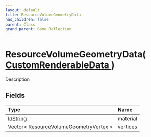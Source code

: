 ```yaml
---
layout: default
title: ResourceVolumeGeometryData
has_children: false
parent: Class
grand_parent: Game Reflection
---
```

# ResourceVolumeGeometryData( [ CustomRenderableData ](/docs/game-reflection/classes/custom_renderable_data) )
Description 

## Fields

| Type | Name |
|:-------------|:--------------|
| [IdString](/docs/game-reflection/components/id_string) | material |
| Vector< [ResourceVolumeGeometryVertex](/docs/game-reflection/classes/resource_volume_geometry_vertex) > | vertices |

